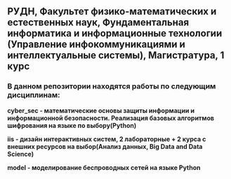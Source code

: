 ## РУДН, Факультет физико-математических и естественных наук, Фундаментальная информатика и информационные технологии (Управление инфокоммуникациями и интеллектуальные системы), Магистратура, 1 курс
### В данном репозитории находятся работы по следующим дисциплинам:
**cyber_sec - математические основы защиты информации и информационной безопасности. Реализация базовых алгоритмов шифрования на языке по выбору(Python)**

**iis - дизайн интерактивных систем, 2 лабораторные + 2 курса с внешних ресурсов на выбор(Анализ данных, Big Data and Data Science)**

**model - моделирование беспроводных сетей на языке Python**